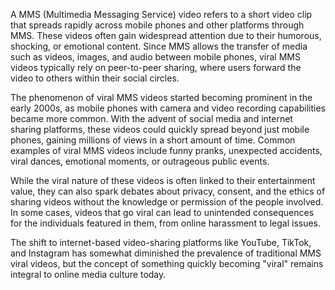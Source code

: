 A MMS (Multimedia Messaging Service) video refers to a short video clip that spreads rapidly across mobile phones and other platforms through MMS. These videos often gain widespread attention due to their humorous, shocking, or emotional content. Since MMS allows the transfer of media such as videos, images, and audio between mobile phones, viral MMS videos typically rely on peer-to-peer sharing, where users forward the video to others within their social circles.

The phenomenon of viral MMS videos started becoming prominent in the early 2000s, as mobile phones with camera and video recording capabilities became more common. With the advent of social media and internet sharing platforms, these videos could quickly spread beyond just mobile phones, gaining millions of views in a short amount of time. Common examples of viral MMS videos include funny pranks, unexpected accidents, viral dances, emotional moments, or outrageous public events.

While the viral nature of these videos is often linked to their entertainment value, they can also spark debates about privacy, consent, and the ethics of sharing videos without the knowledge or permission of the people involved. In some cases, videos that go viral can lead to unintended consequences for the individuals featured in them, from online harassment to legal issues. 

The shift to internet-based video-sharing platforms like YouTube, TikTok, and Instagram has somewhat diminished the prevalence of traditional MMS viral videos, but the concept of something quickly becoming "viral" remains integral to online media culture today.
